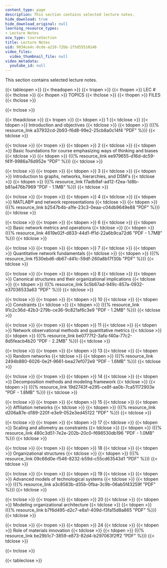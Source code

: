 ```yaml
---
content_type: page
description: This section contains selected lecture notes.
hide_download: true
hide_download_original: null
learning_resource_types:
- Lecture Notes
ocw_type: CourseSection
title: Lecture Notes
uid: 9034ce4c-0cde-a210-72bb-1f5d55510146
video_files:
  video_thumbnail_file: null
video_metadata:
  youtube_id: null
---
```


This section contains selected lecture notes.

{{< tableopen >}}
{{< theadopen >}}
{{< tropen >}}
{{< thopen >}}
LEC #
{{< thclose >}}
{{< thopen >}}
TOPICS
{{< thclose >}}
{{< thopen >}}
FILES
{{< thclose >}}

{{< trclose >}}

{{< theadclose >}}
{{< tropen >}}
{{< tdopen >}}
1
{{< tdclose >}}
{{< tdopen >}}
Introduction and objectives
{{< tdclose >}}
{{< tdopen >}}
({{% resource_link a37932cd-2b93-f6d8-99e2-25cb8a0c14f4 "PDF" %}})
{{< tdclose >}}

{{< trclose >}}
{{< tropen >}}
{{< tdopen >}}
2
{{< tdclose >}}
{{< tdopen >}}
Basic foundations for course emphasizing ways of thinking and biases
{{< tdclose >}}
{{< tdopen >}}
({{% resource_link ee979655-d16d-dc59-f41f-9986a76d952e "PDF" %}})
{{< tdclose >}}

{{< trclose >}}
{{< tropen >}}
{{< tdopen >}}
3
{{< tdclose >}}
{{< tdopen >}}
Introduction to graphs, networks, hierarchies, and DSM's
{{< tdclose >}}
{{< tdopen >}}
({{% resource_link f7adb9af-ad12-f2ea-1d8b-b81a476b7969 "PDF - 1.1MB" %}})
{{< tdclose >}}

{{< trclose >}}
{{< tropen >}}
{{< tdopen >}}
4
{{< tdclose >}}
{{< tdopen >}}
MATLAB® and network representations
{{< tdclose >}}
{{< tdopen >}}
({{% resource_link b2547b4b-a1fe-23c3-0eaa-c04db9649e88 "PDF" %}})
{{< tdclose >}}

{{< trclose >}}
{{< tropen >}}
{{< tdopen >}}
6
{{< tdclose >}}
{{< tdopen >}}
Basic network metrics and operations
{{< tdclose >}}
{{< tdopen >}}
({{% resource_link 4619e02f-d833-44d1-ff1d-22a6b9ca72d6 "PDF - 1.7MB" %}})
{{< tdclose >}}

{{< trclose >}}
{{< tropen >}}
{{< tdopen >}}
7
{{< tdclose >}}
{{< tdopen >}}
Quantitative network fundamentals
{{< tdclose >}}
{{< tdopen >}}
({{% resource_link f530ebd6-db67-d41c-59df-260a8b17f30b "PDF" %}})
{{< tdclose >}}

{{< trclose >}}
{{< tropen >}}
{{< tdopen >}}
8
{{< tdclose >}}
{{< tdopen >}}
Canonical structures and their organizational implications
{{< tdclose >}}
{{< tdopen >}}
({{% resource_link 5c5b67ad-949c-857a-0932-e37036533a63 "PDF" %}})
{{< tdclose >}}

{{< trclose >}}
{{< tropen >}}
{{< tdopen >}}
10
{{< tdclose >}}
{{< tdopen >}}
Constraints
{{< tdclose >}}
{{< tdopen >}}
({{% resource_link 91c2c36d-42b3-279b-ce36-9c821af6c3e9 "PDF - 1.2MB" %}})
{{< tdclose >}}

{{< trclose >}}
{{< tropen >}}
{{< tdopen >}}
11
{{< tdclose >}}
{{< tdopen >}}
Network observational methods and quantitative metrics
{{< tdclose >}}
{{< tdopen >}}
({{% resource_link be0777f2-3afa-f40a-77c2-8d5feacb4b20 "PDF - 2.2MB" %}})
{{< tdclose >}}

{{< trclose >}}
{{< tropen >}}
{{< tdopen >}}
13
{{< tdclose >}}
{{< tdopen >}}
Random networks
{{< tdclose >}}
{{< tdopen >}}
({{% resource_link 2494b880-6026-0e2f-9661-bea27ef072e9 "PDF - 1.6MB" %}})
{{< tdclose >}}

{{< trclose >}}
{{< tropen >}}
{{< tdopen >}}
14
{{< tdclose >}}
{{< tdopen >}}
Decomposition methods and modeling framework
{{< tdclose >}}
{{< tdopen >}}
({{% resource_link 19d2743f-e295-ce8f-aa0b-7ca51172903e "PDF - 1.8MB" %}})
{{< tdclose >}}

{{< trclose >}}
{{< tropen >}}
{{< tdopen >}}
15
{{< tdclose >}}
{{< tdopen >}}
Affiliation networks
{{< tdclose >}}
{{< tdopen >}}
({{% resource_link d206a87e-d189-220f-e3e9-052e3ed45122 "PDF" %}})
{{< tdclose >}}

{{< trclose >}}
{{< tropen >}}
{{< tdopen >}}
17
{{< tdclose >}}
{{< tdopen >}}
Scaling and allometry as constraints
{{< tdclose >}}
{{< tdopen >}}
({{% resource_link 480c3d51-7e2e-202b-20c0-f698530db196 "PDF - 1.0MB" %}})
{{< tdclose >}}

{{< trclose >}}
{{< tropen >}}
{{< tdopen >}}
18
{{< tdclose >}}
{{< tdopen >}}
Organizational structures
{{< tdclose >}}
{{< tdopen >}}
({{% resource_link 09c66d0e-f546-8232-b59d-c55cd63543d1 "PDF" %}})
{{< tdclose >}}

{{< trclose >}}
{{< tropen >}}
{{< tdopen >}}
19
{{< tdclose >}}
{{< tdopen >}}
Advanced models of technological systems
{{< tdclose >}}
{{< tdopen >}}
({{% resource_link a3c8583b-d35b-0fba-3c9b-06ab5f43259f "PDF" %}})
{{< tdclose >}}

{{< trclose >}}
{{< tropen >}}
{{< tdopen >}}
20
{{< tdclose >}}
{{< tdopen >}}
Modeling organizational architecture
{{< tdclose >}}
{{< tdopen >}}
({{% resource_link b7f6d495-d2c7-e8a1-409d-f3fa15d8a865 "PDF" %}})
{{< tdclose >}}

{{< trclose >}}
{{< tropen >}}
{{< tdopen >}}
24
{{< tdclose >}}
{{< tdopen >}}
Role of materials innovation
{{< tdclose >}}
{{< tdopen >}}
({{% resource_link be29b1c7-3859-e873-82d4-b297063f2ff2 "PDF" %}})
{{< tdclose >}}

{{< trclose >}}

{{< tableclose >}}